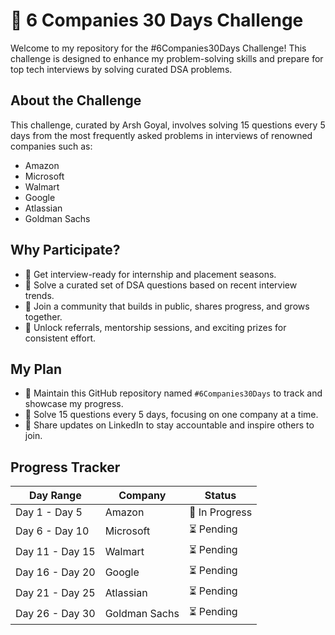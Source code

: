 # 🚀 6 Companies 30 Days Challenge

Welcome to my repository for the #6Companies30Days Challenge! This challenge is designed to enhance my problem-solving skills and prepare for top tech interviews by solving curated DSA problems.

## About the Challenge

This challenge, curated by Arsh Goyal, involves solving 15 questions every 5 days from the most frequently asked problems in interviews of renowned companies such as:

- Amazon
- Microsoft
- Walmart
- Google
- Atlassian
- Goldman Sachs

## Why Participate?

- 🔑 Get interview-ready for internship and placement seasons.
- 🎯 Solve a curated set of DSA questions based on recent interview trends.
- 🤝 Join a community that builds in public, shares progress, and grows together.
- 🎁 Unlock referrals, mentorship sessions, and exciting prizes for consistent effort.

## My Plan

- 📂 Maintain this GitHub repository named `#6Companies30Days` to track and showcase my progress.
- 📝 Solve 15 questions every 5 days, focusing on one company at a time.
- 📢 Share updates on LinkedIn to stay accountable and inspire others to join.

## Progress Tracker

| Day Range         | Company         | Status     |
| ----------------- | --------------- | ---------- |
| Day 1 - Day 5     | Amazon          | 🔄 In Progress |
| Day 6 - Day 10    | Microsoft       | ⏳ Pending  |
| Day 11 - Day 15   | Walmart         | ⏳ Pending  |
| Day 16 - Day 20   | Google          | ⏳ Pending  |
| Day 21 - Day 25   | Atlassian       | ⏳ Pending  |
| Day 26 - Day 30   | Goldman Sachs   | ⏳ Pending  |



